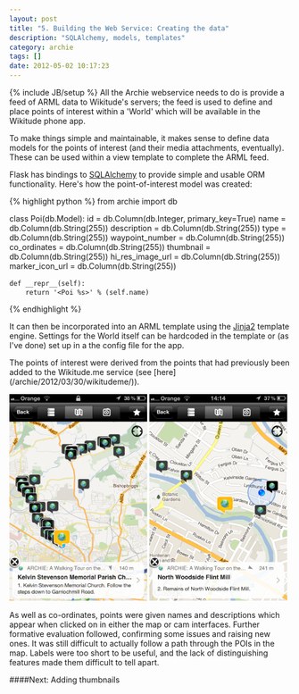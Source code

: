 ```yaml
---
layout: post
title: "5. Building the Web Service: Creating the data"
description: "SQLAlchemy, models, templates"
category: archie
tags: []
date: 2012-05-02 10:17:23
---
```

{% include JB/setup %}
All the Archie webservice needs to do is provide a feed of ARML data to Wikitude's servers; the feed is used to define and place points of interest within a 'World' which will be available in the Wikitude phone app.

To make things simple and maintainable, it makes sense to define data models for the points of interest (and their media attachments, eventually). These can be used within a view template to complete the ARML feed.

Flask has bindings to [SQLAlchemy](http://packages.python.org/Flask-SQLAlchemy/) to provide simple and usable ORM functionality. Here's how the point-of-interest model was created:

{% highlight python %}
from archie import db

class Poi(db.Model):
    id = db.Column(db.Integer, primary_key=True)
    name = db.Column(db.String(255))
    description = db.Column(db.String(255))
    type = db.Column(db.String(255))
    waypoint_number = db.Column(db.String(255))
    co_ordinates = db.Column(db.String(255))
    thumbnail = db.Column(db.String(255))
    hi_res_image_url = db.Column(db.String(255))
    marker_icon_url = db.Column(db.String(255))
    
    def __repr__(self):
        return '<Poi %s>' % (self.name)
{% endhighlight %}

It can then be incorporated into an ARML template using the [Jinja2](http://jinja.pocoo.org/docs/) template engine. Settings for the World itself can be hardcoded in the template or (as I've done) set up in a the config file for the app.

The points of interest were derived from the points that had previously been added to the Wikitude.me service (see [here] (/archie/2012/03/30/wikitudeme/)).

<img src="/assets/images/IMG_0227.PNG" width="49%"/>
<img src="/assets/images/IMG_0228.PNG" width="49%"/>

As well as co-ordinates, points were given names and descriptions which appear when clicked on in either the map or cam interfaces. Further formative evaluation followed, confirming some issues and raising new ones. It was still difficult to actually follow a path through the POIs in the map. Labels were too short to be useful, and the lack of distinguishing features made them difficult to tell apart.

####Next: Adding thumbnails